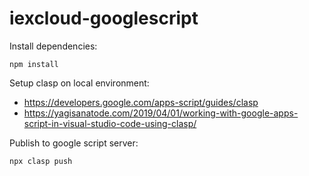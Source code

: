 # iexcloud-googlescript

Install dependencies:

```
npm install
```

Setup clasp on local environment:

* https://developers.google.com/apps-script/guides/clasp
* https://yagisanatode.com/2019/04/01/working-with-google-apps-script-in-visual-studio-code-using-clasp/


Publish to google script server:

```
npx clasp push
```